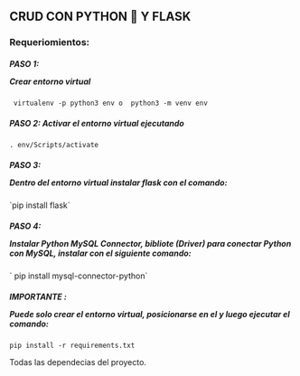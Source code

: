 ## CRUD CON PYTHON 🐍 Y FLASK

### Requeriomientos:

##### PASO 1: <p>Crear entorno virtual
` virtualenv -p python3 env o  python3 -m venv env`</p>

##### PASO 2: Activar el entorno virtual ejecutando
` . env/Scripts/activate `

##### PASO 3: <p>Dentro del entorno virtual instalar flask con el comando:  
</p>`pip install flask`

##### PASO 4: <p>Instalar Python MySQL Connector, bibliote (Driver) para conectar Python con MySQL, instalar con el siguiente comando:
</p>` pip install mysql-connector-python`


##### IMPORTANTE : <p>Puede solo crear el entorno virtual, posicionarse en el y luego ejecutar el comando:  </p> 
`pip install -r requirements.txt`
<p>Todas las dependecias del proyecto.</p>
